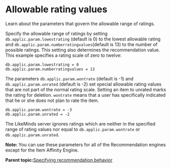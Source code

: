 # Allowable rating values

Learn about the parameters that govern the allowable range of ratings.

Specify the allowable range of ratings by setting `db.applic.param.lowestrating` \(default is 0\) to the lowest allowable rating and `db.applic.param.numberratingvalues`\(default is 13\) to the number of possible ratings. This setting also determines the recommendation value. This example specifies a rating scale of zero to twelve:

```
db.applic.param.lowestrating = 0
db.applic.param.numberratingvalues = 13
```

The parameters `db.applic.param.wontrate` \(default is -1\) and `db.applic.param.unrated` \(default is -2\) set special allowable rating values that are not part of the normal rating scale. Setting an item to unrated marks the rating for deletion. `wontrate` means that a user has specifically indicated that he or she does not plan to rate the item.

```
db.applic.param.wontrate = -3
db.applic.param.unrated = -2
```

The LikeMinds server ignores ratings which are neither in the specified range of rating values nor equal to `db.applic.param.wontrate` or `db.applic.param.unrated`.

**Note:** You can use these parameters for all of the Recommendation engines except for the Item Affinity Engine.

**Parent topic:**[Specifying recommendation behavior](../pzn/pzn_specify_recommendation_behavior.md)

